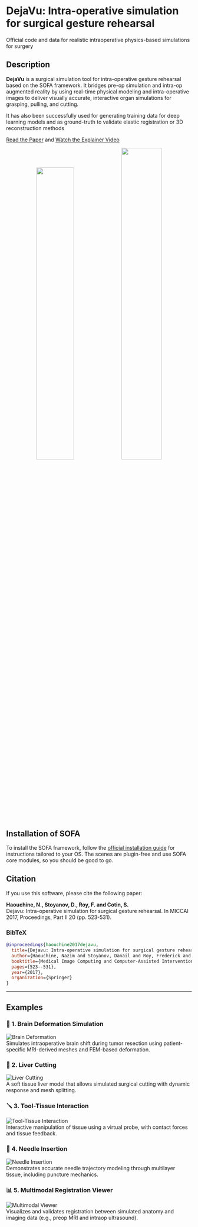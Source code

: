 # DejaVu: Intra-operative simulation for surgical gesture rehearsal
Official code and data for realistic intraoperative physics-based simulations for surgery

## Description

**DejaVu** is a surgical simulation tool for intra-operative gesture rehearsal based on the SOFA framework. It bridges pre-op simulation and intra-op augmented reality by using real-time physical modeling and intra-operative images to deliver visually accurate, interactive organ simulations for grasping, pulling, and cutting.

It has also been successfully used for generating training data for deep learning models and as ground-truth to validate elastic registration or 3D reconstruction methods

[Read the Paper](https://hal.science/hal-01542395/document)  and [Watch the Explainer Video](https://www.youtube.com/watch?v=-UJYWlaTZr0)


<p align="center">
  <img src="assets/liver1.gif" width="45%" />
  <img src="assets/liver2.gif" width="46.5%" />
</p>


## Installation of SOFA

To install the SOFA framework, follow the [official installation guide](https://www.sofa-framework.org/download/) for instructions tailored to your OS.
The scenes are plugin-free and use SOFA core modules, so you should be good to go.


## Citation

If you use this software, please cite the following paper:

**Haouchine, N., Stoyanov, D., Roy, F. and Cotin, S.**  
Dejavu: Intra-operative simulation for surgical gesture rehearsal. In MICCAI 2017, Proceedings, Part II 20 (pp. 523-531).

### BibTeX

```bibtex
@inproceedings{haouchine2017dejavu,
  title={Dejavu: Intra-operative simulation for surgical gesture rehearsal},
  author={Haouchine, Nazim and Stoyanov, Danail and Roy, Frederick and Cotin, Stephane},
  booktitle={Medical Image Computing and Computer-Assisted Intervention- MICCAI 2017: 20th International Conference, Quebec City, QC, Canada, September 11-13, 2017, Proceedings, Part II 20},
  pages={523--531},
  year={2017},
  organization={Springer}
}
```
---

## Examples

### 🧠 1. Brain Deformation Simulation  
![Brain Deformation](gifs/brain_deform.gif)  
Simulates intraoperative brain shift during tumor resection using patient-specific MRI-derived meshes and FEM-based deformation.


### 🔪 2. Liver Cutting  
![Liver Cutting](gifs/liver_cut.gif)  
A soft tissue liver model that allows simulated surgical cutting with dynamic response and mesh splitting.


### 🪛 3. Tool-Tissue Interaction  
![Tool-Tissue Interaction](gifs/tool_tissue.gif)  
Interactive manipulation of tissue using a virtual probe, with contact forces and tissue feedback.

### 🎯 4. Needle Insertion  
![Needle Insertion](gifs/needle_insertion.gif)  
Demonstrates accurate needle trajectory modeling through multilayer tissue, including puncture mechanics.

### 📊 5. Multimodal Registration Viewer  
![Multimodal Viewer](gifs/multimodal_viewer.gif)  
Visualizes and validates registration between simulated anatomy and imaging data (e.g., preop MRI and intraop ultrasound).

